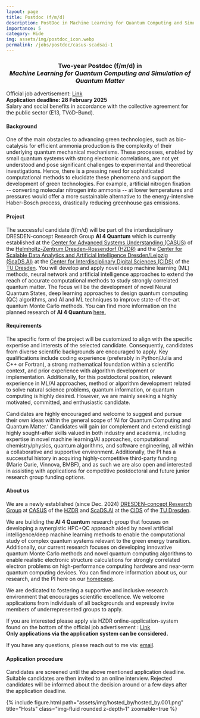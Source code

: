 ```yaml
---
layout: page
title: Postdoc (f/m/d)
description: PostDoc in Machine Learning for Quantum Computing and Simulation of Quantum Matter
importance: 5
category: Hide
img: assets/img/postdoc_icon.webp
permalink: /jobs/postdoc/casus-scadsai-1
---
```


<h3><center>
Two-year Postdoc (f/m/d) in <br>
<i>
Machine Learning for Quantum Computing and Simulation of Quantum Matter
 </i>
 </center>
</h3>

Official job advertisement: <a href='https://www.hzdr.de/db/Cms?pNid=490&pLang=en&pOid=73944'>Link</a> <br>
<b>Application deadline: 28 February 2025</b> <br>
Salary and social benefits in accordance with the collective agreement for the public sector (E13, TVöD-Bund).

<h4> Background </h4>
One of the main obstacles to advancing green technologies, such as bio-catalysis for efficient ammonia production is the complexity of their underlying quantum mechanical mechanisms. These processes, enabled by small quantum systems with strong electronic correlations, are not yet understood and pose significant challenges to experimental and theoretical investigations. Hence, there is a pressing need for sophisticated computational methods to elucidate these phenomena and support the development of green technologies. For example, artificial nitrogen fixation -- converting molecular nitrogen into ammonia -- at lower temperatures and pressures would offer a more sustainable alternative to the energy-intensive Haber-Bosch process, drastically reducing greenhouse gas emissions.

<h4> Project </h4>
The successful candidate (f/m/d) will be part of the interdisciplinary DRESDEN-concept Research Group <b>AI 4 Quantum</b> which is currently established at the <a href='https://www.casus.science/'>Center for Advanced Systems Understanding (CASUS)</a> of the <a href='https://www.hzdr.de/db/Cms?pNid=0'>Helmholtz-Zentrum Dresden-Rossendorf (HZDR)</a> and the <a href='https://scads.ai/'>Center for Scalable Data Analytics and Artificial Intelligence Dresden/Leipzig (ScaDS.AI)</a> at the <a href='https://tu-dresden.de/cids'>Center for Interdiscip­linary Digital Sciences (CIDS)</a> of the <a href='https://tu-dresden.de/'>TU Dresden</a>. 
You will develop and apply novel deep machine learning (ML) methods, neural network and artificial intelligence approaches to extend the reach of accurate computational methods to study strongly correlated quantum matter. 
The focus will be the development of novel Neural Quantum States, deep learning approaches to design quantum computing (QC) algorithms, and AI and ML techniques to improve state-of-the-art quantum Monte Carlo methods.
You can find more information on the planned research of <b>AI 4 Quantum</b> <a href='/projects/ai4quantum/'> here.</a> 

<h4> Requirements </h4>
The specific form of the project will be customized to align with the specific expertise and interests of the selected candidate. Consequently, candidates from diverse scientific backgrounds are encouraged to apply. Key qualifications include coding experience (preferably in Python/Julia and C++ or Fortran), a strong mathematical foundation within a scientific context, and prior experience with algorithm development or implementation. 
Additionally, for this postdoctoral position, relevant experience in ML/AI approaches, method or algorithm development related to solve natural science problems, quantum information, or quantum computing is highly desired. However, we are mainly seeking a highly motivated, committed, and enthusiastic candidate. 

Candidates are highly encouraged and welcome to suggest and pursue their own ideas within the general scope of ‘AI for Quantum Computing and Quantum Matter.’ 
Candidates will gain (or complement and extend existing)  highly sought-after skills valued in both industry and academia, including expertise in novel machine learning/AI approaches, computational chemistry/physics, quantum algorithms, and software engineering, all within a collaborative and supportive environment.
Additionally, the PI has a successful history in acquiring highly-competitive third-party funding (Marie Curie, Vinnova, BMBF), and as such we are also open and interested in assisting with applications for competitive postdoctoral and future junior research group funding options. 

<h4> About us </h4>
We are a newly established (since Dec. 2024) <a href='https://dresden-concept.de/dresden-concept-research-groups/'>DRESDEN-concept Research Group</a> at <a href='https://www.casus.science/'>CASUS</a> of the <a href='https://www.hzdr.de/db/Cms?pNid=0'>HZDR</a> and <a href='https://scads.ai/'>ScaDS.AI</a> at the <a href='https://tu-dresden.de/cids'>CIDS</a> of the <a href='https://tu-dresden.de/'>TU Dresden</a>. 

We are building the <b>AI 4 Quantum</b> research group that focuses on developing a synergistic HPC+QC approach aided by novel artificial intelligence/deep machine learning methods to enable the computational study of complex quantum systems relevant to the green energy transition. 
Additionally, our current research focuses on developing innovative quantum Monte Carlo methods and novel quantum computing algorithms to enable realistic electronic structure calculations for strongly correlated electron problems on high-performance computing hardware and near-term quantum computing devices.
You can find more information about us, our research, and the PI here on our <a href='https://dobrautz.github.io/'>homepage</a>. 

We are dedicated to fostering a supportive and inclusive research environment that encourages scientific excellence. We welcome applications from individuals of all backgrounds and expressly invite members of underrepresented groups to apply.

If you are interested please apply via HZDR online-application-system found on the bottom of the official job advertisement : <a href='https://www.hzdr.de/db/Cms?pNid=490&pLang=en&pOid=73944'>Link</a> <br>
<b>Only applications via the application system can be considered. </b>

If you have any questions, please reach out to me via: 
<a href="mailto:w.dobrautz@hzdr.de?subject=Questions regarding AI4Quantum PostDoc ad">email</a>. 

<h4>Application procedure</h4>
Candidates are screened until the above mentioned application deadline. Suitable candidates are then invited to an online interview. Rejected candidates will be informed about the decision around or a few days after the application deadline.  


{% include figure.html path="assets/img/hosted_by/hosted_by.001.png" title="Hosts" class="img-fluid rounded z-depth-1" zoomable=true %}
